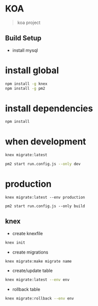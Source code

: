 # KOA

> koa project

## Build Setup
* install mysql

# install global
```bash
npm install -g knex
npm install -g pm2
```
# install dependencies
``` bash
npm install
```
# when development
``` bash
knex migrate:latest

pm2 start run.config.js --only dev
```
# production
```
knex migrate:latest --env production

pm2 start run.config.js --only build
```

## knex
* create knexfile
```bash
knex init
```
* create migrations

```bash
knex migrate:make migrate name
```
* create/update table

```bash
knex migrate:latest --env env
```
* rollback table

```bash
knex migrate:rollback --env env
```

